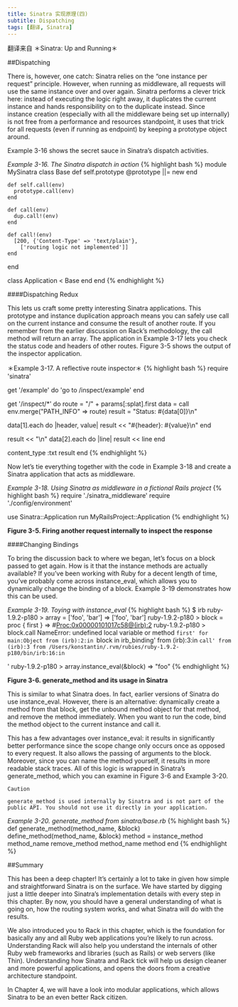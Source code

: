 ```yaml
---
title: Sinatra 实现原理(四)
subtitle: Dispatching
tags: [翻译, Sinatra]
---
```

翻译来自 ＊Sinatra: Up and Running＊

##Dispatching

There is, however, one catch: Sinatra relies on the “one instance per request” principle. However, when running as middleware, all requests will use the same instance over and over again. Sinatra performs a clever trick here: instead of executing the logic right away, it duplicates the current instance and hands responsibility on to the duplicate instead. Since instance creation (especially with all the middleware being set up internally) is not free from a performance and resources standpoint, it uses that trick for all requests (even if running as endpoint) by keeping a prototype object around.

Example 3-16 shows the secret sauce in Sinatra’s dispatch activities.

*Example 3-16. The Sinatra dispatch in action*
{% highlight bash %}
module MySinatra
  class Base
    def self.prototype
      @prototype ||= new
    end

    def self.call(env)
      prototype.call(env)
    end

    def call(env)
      dup.call!(env)
    end

    def call!(env)
      [200, {'Content-Type' => 'text/plain'},
        ['routing logic not implemented']]
    end
  end

  class Application < Base
  end
end
{% endhighlight %}

####Dispatching Redux

This lets us craft some pretty interesting Sinatra applications. This prototype and instance duplication approach means you can safely use call on the current instance and consume the result of another route. If you remember from the earlier discussion on Rack’s methodology, the call method will return an array. The application in Example 3-17 lets you check the status code and headers of other routes. Figure 3-5 shows the output of the inspector application.

＊Example 3-17. A reflective route inspector＊
{% highlight bash %}
require 'sinatra'

get '/example' do
  'go to /inspect/example'
end

get '/inspect/*' do
  route  = "/" + params[:splat].first
  data  = call env.merge("PATH_INFO" => route)
  result = "Status: #{data[0]}\n"

  data[1].each do |header, value|
    result << "#{header}: #{value}\n"
  end

  result << "\n"
  data[2].each do |line|
    result << line
  end

  content_type :txt
  result
end
{% endhighlight %}

Now let’s tie everything together with the code in Example 3-18 and create a Sinatra application that acts as middleware.

*Example 3-18. Using Sinatra as middleware in a fictional Rails project*
{% highlight bash %}
require './sinatra_middleware'
require './config/environment'

use Sinatra::Application
run MyRailsProject::Application
{% endhighlight %}

**Figure 3-5. Firing another request internally to inspect the response**

####Changing Bindings

To bring the discussion back to where we began, let’s focus on a block passed to get again. How is it that the instance methods are actually available? If you’ve been working with Ruby for a decent length of time, you’ve probably come across instance_eval, which allows you to dynamically change the binding of a block. Example 3-19 demonstrates how this can be used.

*Example 3-19. Toying with instance_eval*
{% highlight bash %}
$ irb
ruby-1.9.2-p180 > array = ['foo', 'bar']
=> ['foo', 'bar']
ruby-1.9.2-p180 > block = proc { first }
=> #<Proc:0x00000101017c58@(irb):2>
ruby-1.9.2-p180 > block.call
NameError: undefined local variable or method `first' for main:Object
  from (irb):2:in `block in irb_binding'
  from (irb):3:in `call'
  from (irb):3
  from /Users/konstantin/.rvm/rubies/ruby-1.9.2-p180/bin/irb:16:in `<main>'
ruby-1.9.2-p180 > array.instance_eval(&block)
=> "foo"
{% endhighlight %}

**Figure 3-6. generate_method and its usage in Sinatra**

This is similar to what Sinatra does. In fact, earlier versions of Sinatra do use instance_eval. However, there is an alternative: dynamically create a method from that block, get the unbound method object for that method, and remove the method immediately. When you want to run the code, bind the method object to the current instance and call it.

This has a few advantages over instance_eval: it results in significantly better performance since the scope change only occurs once as opposed to every request. It also allows the passing of arguments to the block. Moreover, since you can name the method yourself, it results in more readable stack traces. All of this logic is wrapped in Sinatra’s generate_method, which you can examine in Figure 3-6 and Example 3-20.

```
Caution

generate_method is used internally by Sinatra and is not part of the public API. You should not use it directly in your application.
```

*Example 3-20. generate_method from sinatra/base.rb*
{% highlight bash %}
def generate_method(method_name, &block)
  define_method(method_name, &block)
  method = instance_method method_name
  remove_method method_name
  method
end
{% endhighlight %}

##Summary

This has been a deep chapter! It’s certainly a lot to take in given how simple and straightforward Sinatra is on the surface. We have started by digging just a little deeper into Sinatra’s implementation details with every step in this chapter. By now, you should have a general understanding of what is going on, how the routing system works, and what Sinatra will do with the results.

We also introduced you to Rack in this chapter, which is the foundation for basically any and all Ruby web applications you’re likely to run across. Understanding Rack will also help you understand the internals of other Ruby web frameworks and libraries (such as Rails) or web servers (like Thin). Understanding how Sinatra and Rack tick will help us design cleaner and more powerful applications, and opens the doors from a creative architecture standpoint.

In Chapter 4, we will have a look into modular applications, which allows Sinatra to be an even better Rack citizen.